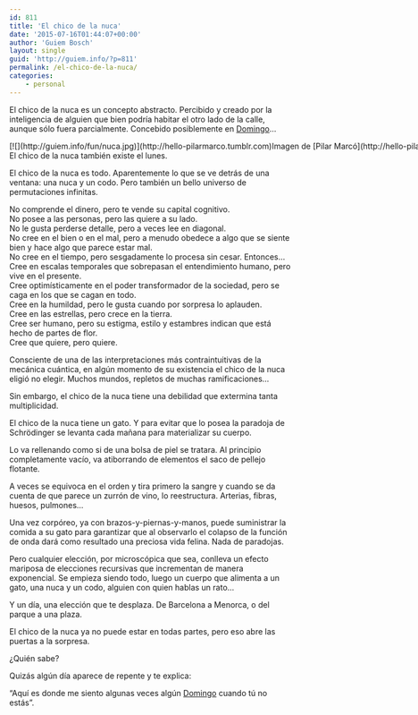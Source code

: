 ```yaml
---
id: 811
title: 'El chico de la nuca'
date: '2015-07-16T01:44:07+00:00'
author: 'Guiem Bosch'
layout: single
guid: 'http://guiem.info/?p=811'
permalink: /el-chico-de-la-nuca/
categories:
    - personal
---
```


El chico de la nuca es un concepto abstracto. Percibido y creado por la inteligencia de alguien que bien podría habitar el otro lado de la calle, aunque sólo fuera parcialmente. Concebido posiblemente en [Domingo](https://www.facebook.com/domingo.estudio)…

<div class="wp-caption aligncenter" style="width: 1996px">[![](http://guiem.info/fun/nuca.jpg)](http://hello-pilarmarco.tumblr.com)Imagen de [Pilar Marcó](http://hello-pilarmarco.tumblr.com)

</div>El chico de la nuca también existe el lunes.

El chico de la nuca es todo. Aparentemente lo que se ve detrás de una ventana: una nuca y un codo. Pero también un bello universo de permutaciones infinitas.

No comprende el dinero, pero te vende su capital cognitivo.  
No posee a las personas, pero las quiere a su lado.  
No le gusta perderse detalle, pero a veces lee en diagonal.  
No cree en el bien o en el mal, pero a menudo obedece a algo que se siente bien y hace algo que parece estar mal.  
No cree en el tiempo, pero sesgadamente lo procesa sin cesar. Entonces…  
Cree en escalas temporales que sobrepasan el entendimiento humano, pero vive en el presente.  
Cree optimísticamente en el poder transformador de la sociedad, pero se caga en los que se cagan en todo.  
Cree en la humildad, pero le gusta cuando por sorpresa lo aplauden.  
Cree en las estrellas, pero crece en la tierra.  
Cree ser humano, pero su estigma, estilo y estambres indican que está hecho de partes de flor.  
Cree que quiere, pero quiere.

Consciente de una de las interpretaciones más contraintuitivas de la mecánica cuántica, en algún momento de su existencia el chico de la nuca eligió no elegir. Muchos mundos, repletos de muchas ramificaciones…

Sin embargo, el chico de la nuca tiene una debilidad que extermina tanta multiplicidad.

El chico de la nuca tiene un gato. Y para evitar que lo posea la paradoja de Schrödinger se levanta cada mañana para materializar su cuerpo.

Lo va rellenando como si de una bolsa de piel se tratara. Al principio completamente vacío, va atiborrando de elementos el saco de pellejo flotante.

A veces se equivoca en el orden y tira primero la sangre y cuando se da cuenta de que parece un zurrón de vino, lo reestructura. Arterias, fibras, huesos, pulmones…

Una vez corpóreo, ya con brazos-y-piernas-y-manos, puede suministrar la comida a su gato para garantizar que al observarlo el colapso de la función de onda dará como resultado una preciosa vida felina. Nada de paradojas.

Pero cualquier elección, por microscópica que sea, conlleva un efecto mariposa de elecciones recursivas que incrementan de manera exponencial. Se empieza siendo todo, luego un cuerpo que alimenta a un gato, una nuca y un codo, alguien con quien hablas un rato…

Y un día, una elección que te desplaza. De Barcelona a Menorca, o del parque a una plaza.

El chico de la nuca ya no puede estar en todas partes, pero eso abre las puertas a la sorpresa.

¿Quién sabe?

Quizás algún día aparece de repente y te explica:

“Aquí es donde me siento algunas veces algún [Domingo](https://www.facebook.com/domingo.estudio) cuando tú no estás”.
